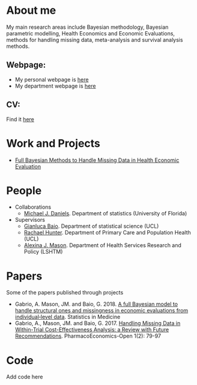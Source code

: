 # About me
My main research areas include Bayesian methodology, Bayesian parametric modelling, Health Economics and Economic Evaluations, methods for handling missing data, meta-analysis and survival analysis methods.

## Webpage: 
* My personal webpage is [here](https://sites.google.com/site/agabriostats/home)
* My department webpage is [here](https://www.ucl.ac.uk/statistics/andrea-gabrio)

## CV: 
Find it [here](https://docs.google.com/viewer?a=v&pid=sites&srcid=ZGVmYXVsdGRvbWFpbnxhZ2Ficmlvc3RhdHN8Z3g6NjdiYjhkNWE4ZTBjNzhmYw)

# Work and Projects
* [Full Bayesian Methods to Handle Missing Data in Health Economic Evaluation](https://www.ucl.ac.uk/statistics/research/statistics-health-economics/current-projects/ag)

# People
* Collaborations
  * [Michael J. Daniels](http://archived.stat.ufl.edu/personnel/usrpages/daniels.shtml). Department of statistics (University of Florida)
* Supervisors
  * [Gianluca Baio](https://www.ucl.ac.uk/statistics/people/gianlucabaio). Department of statistical science (UCL)
  * [Rachael Hunter](https://iris.ucl.ac.uk/iris/browse/profile?upi=RMHUN48). Department of Primary Care and Population Health (UCL)
  * [Alexina J. Mason](https://www.lshtm.ac.uk/aboutus/people/mason.alexina). Department of Health Services Research and Policy (LSHTM)

# Papers
Some of the papers published through projects
* Gabrio, A. Mason, JM. and Baio, G. 2018. [A full Bayesian model to handle structural ones and missingness in economic evaluations from individual‐level data](https://onlinelibrary.wiley.com/doi/full/10.1002/sim.8045). Statistics in Medicine
* Gabrio, A., Mason, JM. and Baio, G. 2017. [Handling Missing Data in Within-Trial Cost-Effectiveness Analysis: a Review with Future Recommendations](https://link.springer.com/article/10.1007/s41669-017-0015-6). PharmacoEconomics-Open 1(2): 79-97

# Code
Add code here
